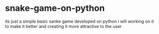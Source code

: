 # snake-game-on-python

its just a simple basic sanke game developed on python 
i will working on it to make it better and creating it more attractive to the user
